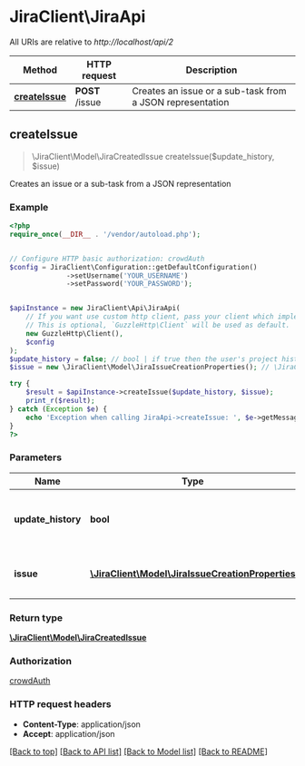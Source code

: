 # JiraClient\JiraApi

All URIs are relative to *http://localhost/api/2*

Method | HTTP request | Description
------------- | ------------- | -------------
[**createIssue**](JiraApi.md#createIssue) | **POST** /issue | Creates an issue or a sub-task from a JSON representation



## createIssue

> \JiraClient\Model\JiraCreatedIssue createIssue($update_history, $issue)

Creates an issue or a sub-task from a JSON representation

### Example

```php
<?php
require_once(__DIR__ . '/vendor/autoload.php');


// Configure HTTP basic authorization: crowdAuth
$config = JiraClient\Configuration::getDefaultConfiguration()
              ->setUsername('YOUR_USERNAME')
              ->setPassword('YOUR_PASSWORD');


$apiInstance = new JiraClient\Api\JiraApi(
    // If you want use custom http client, pass your client which implements `GuzzleHttp\ClientInterface`.
    // This is optional, `GuzzleHttp\Client` will be used as default.
    new GuzzleHttp\Client(),
    $config
);
$update_history = false; // bool | if true then the user's project history is updated
$issue = new \JiraClient\Model\JiraIssueCreationProperties(); // \JiraClient\Model\JiraIssueCreationProperties | The specification of the issue to create

try {
    $result = $apiInstance->createIssue($update_history, $issue);
    print_r($result);
} catch (Exception $e) {
    echo 'Exception when calling JiraApi->createIssue: ', $e->getMessage(), PHP_EOL;
}
?>
```

### Parameters


Name | Type | Description  | Notes
------------- | ------------- | ------------- | -------------
 **update_history** | **bool**| if true then the user&#39;s project history is updated | [optional] [default to false]
 **issue** | [**\JiraClient\Model\JiraIssueCreationProperties**](../Model/JiraIssueCreationProperties.md)| The specification of the issue to create | [optional]

### Return type

[**\JiraClient\Model\JiraCreatedIssue**](../Model/JiraCreatedIssue.md)

### Authorization

[crowdAuth](../../README.md#crowdAuth)

### HTTP request headers

- **Content-Type**: application/json
- **Accept**: application/json

[[Back to top]](#) [[Back to API list]](../../README.md#documentation-for-api-endpoints)
[[Back to Model list]](../../README.md#documentation-for-models)
[[Back to README]](../../README.md)

